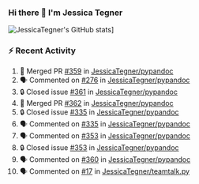 ### Hi there 👋 I'm Jessica Tegner

![JessicaTegner's GitHub stats](https://github-readme-stats.vercel.app/api?username=jessicategner)]


### :zap: Recent Activity

<!--START_SECTION:activity-->
1. 🎉 Merged PR [#359](https://github.com/JessicaTegner/pypandoc/pull/359) in [JessicaTegner/pypandoc](https://github.com/JessicaTegner/pypandoc)
2. 🗣 Commented on [#276](https://github.com/JessicaTegner/pypandoc/issues/276#issuecomment-2050743604) in [JessicaTegner/pypandoc](https://github.com/JessicaTegner/pypandoc)
3. 🔒 Closed issue [#361](https://github.com/JessicaTegner/pypandoc/issues/361) in [JessicaTegner/pypandoc](https://github.com/JessicaTegner/pypandoc)
4. 🎉 Merged PR [#362](https://github.com/JessicaTegner/pypandoc/pull/362) in [JessicaTegner/pypandoc](https://github.com/JessicaTegner/pypandoc)
5. 🔒 Closed issue [#335](https://github.com/JessicaTegner/pypandoc/issues/335) in [JessicaTegner/pypandoc](https://github.com/JessicaTegner/pypandoc)
6. 🗣 Commented on [#335](https://github.com/JessicaTegner/pypandoc/issues/335#issuecomment-2040957691) in [JessicaTegner/pypandoc](https://github.com/JessicaTegner/pypandoc)
7. 🗣 Commented on [#353](https://github.com/JessicaTegner/pypandoc/issues/353#issuecomment-2040957434) in [JessicaTegner/pypandoc](https://github.com/JessicaTegner/pypandoc)
8. 🔒 Closed issue [#353](https://github.com/JessicaTegner/pypandoc/issues/353) in [JessicaTegner/pypandoc](https://github.com/JessicaTegner/pypandoc)
9. 🗣 Commented on [#360](https://github.com/JessicaTegner/pypandoc/pull/360#issuecomment-2040954854) in [JessicaTegner/pypandoc](https://github.com/JessicaTegner/pypandoc)
10. 🗣 Commented on [#17](https://github.com/JessicaTegner/teamtalk.py/pull/17#issuecomment-2035851822) in [JessicaTegner/teamtalk.py](https://github.com/JessicaTegner/teamtalk.py)
<!--END_SECTION:activity-->
